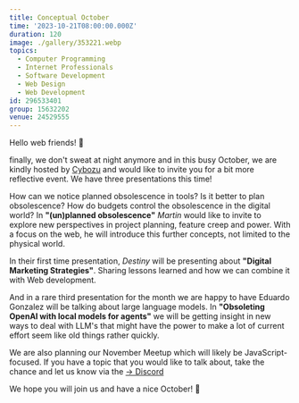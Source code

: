 ```yaml
---
title: Conceptual October
time: '2023-10-21T08:00:00.000Z'
duration: 120
image: ./gallery/353221.webp
topics:
  - Computer Programming
  - Internet Professionals
  - Software Development
  - Web Design
  - Web Development
id: 296533401
group: 15632202
venue: 24529555
---
```


Hello web friends! 👋

finally, we don't sweat at night anymore and in this busy October, we are kindly hosted by [Cybozu](https://cybozu.co.jp) and would like to invite you for a bit more reflective event. We have three presentations this time!

How can we notice planned obsolescence in tools? Is it better to plan obsolescence? How do budgets control the obsolescence in the digital world?
In **"(un)planned obsolescence"** *Martin* would like to invite to explore new perspectives in project planning, feature creep and power. With a focus on the web, he will introduce this further concepts, not limited to the physical world.

In their first time presentation, *Destiny* will be presenting about **"Digital Marketing Strategies"**. Sharing lessons learned and how we can combine it with Web development.

And in a rare third presentation for the month we are happy to have Eduardo Gonzalez will be talking about large language models. In **"Obsoleting OpenAI with local models for agents"** we will be getting insight in new ways to deal with LLM's that might have the power to make a lot of current effort seem like old things rather quickly.

We are also planning our November Meetup which will likely be JavaScript-focused. If you have a topic that you would like to talk about, take the chance and let us know via the [→ Discord](https://owddm.com/discord)

We hope you will join us and have a nice October! 👋
